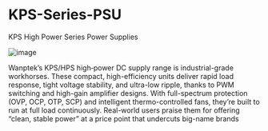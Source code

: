 # KPS-Series-PSU
KPS High Power Series Power Supplies 

![image](https://github.com/user-attachments/assets/544a666c-0355-4a48-b6e3-dd6c796344ef)

Wanptek’s KPS/HPS high‑power DC supply range is industrial-grade workhorses. These compact, high-efficiency units deliver rapid load response, tight voltage stability, and ultra-low ripple, thanks to PWM switching and high-gain amplifier designs. With full-spectrum protection (OVP, OCP, OTP, SCP) and intelligent thermo-controlled fans, they’re built to run at full load continuously. Real-world users praise them for offering “clean, stable power” at a price point that undercuts big-name brands
